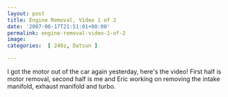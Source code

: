 ```yaml
---
layout: post
title: Engine Removal, Video 1 of 2
date: '2007-06-17T21:51:01+00:00'
permalink: engine-removal-video-1-of-2
image: 
categories:  [ 240z, Datsun ]

---
```

I got the motor out of the car again yesterday, here's the video! First half is motor removal, second half is me and Eric working on removing the intake manifold, exhaust manifold and turbo.

